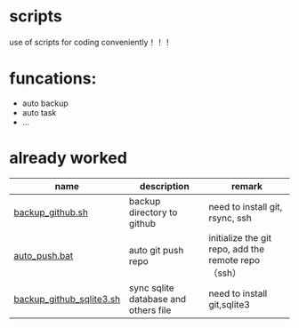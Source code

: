 # scripts

use of scripts for coding conveniently！！！

# funcations:

- auto backup
- auto task
- ...

# already worked

| name | description | remark |
|-------|-------|-------|
| [backup_github.sh](backup/backup_github.sh)  | backup directory to github | need to install git, rsync, ssh |
| [auto_push.bat](task/auto_push.bat)  | auto git push repo| initialize the git repo, add the remote repo（ssh）|
| [backup_github_sqlite3.sh](backup/backup_github_sqlite3.sh)  | sync sqlite database and others file| need to install git,sqlite3 |
